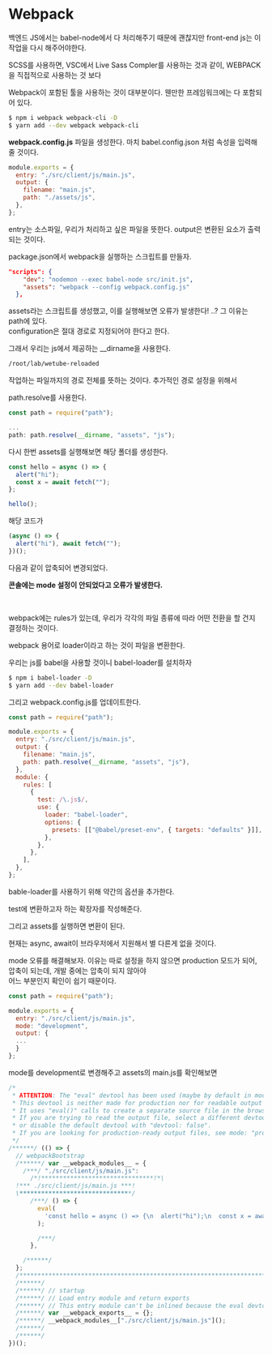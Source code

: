 # Webpack

백엔드 JS에서는 babel-node에서 다 처리해주기 때문에 괜찮지만 front-end js는 이 작업을 다시 해주어야한다.

SCSS를 사용하면, VSC에서 Live Sass Compler를 사용하는 것과 같이, WEBPACK을 직접적으로 사용하는 것 보다

Webpack이 포함된 툴을 사용하는 것이 대부분이다. 웬만한 프레임워크에는 다 포함되어 있다.

```bash
$ npm i webpack webpack-cli -D
$ yarn add --dev webpack webpack-cli
```

**webpack.config.js** 파일을 생성한다. 마치 babel.config.json 처럼 속성을 입력해줄 것이다.

```js
module.exports = {
  entry: "./src/client/js/main.js",
  output: {
    filename: "main.js",
    path: "./assets/js",
  },
};
```

entry는 소스파일, 우리가 처리하고 싶은 파일을 뜻한다. output은 변환된 요소가 출력되는 것이다.

package.json에서 webpack을 실행하는 스크립트를 만들자.

```json
"scripts": {
    "dev": "nodemon --exec babel-node src/init.js",
    "assets": "webpack --config webpack.config.js"
  },
```

assets라는 스크립트를 생성했고, 이를 실행해보면 오류가 발생한다! ..? 그 이유는 path에 있다.  
configuration은 절대 경로로 지정되어야 한다고 한다.

그래서 우리는 js에서 제공하는 \_\_dirname을 사용한다.

```bash
/root/lab/wetube-reloaded
```

작업하는 파일까지의 경로 전체를 뜻하는 것이다. 추가적인 경로 설정을 위해서

path.resolve를 사용한다.

```js
const path = require("path");

...
path: path.resolve(__dirname, "assets", "js");
```

다시 한번 assets를 실행해보면 해당 폴더를 생성한다.

```js
const hello = async () => {
  alert("hi");
  const x = await fetch("");
};

hello();
```

해당 코드가

```js
(async () => {
  alert("hi"), await fetch("");
})();
```

다음과 같이 압축되어 변경되었다.

**콘솔에는 mode 설정이 안되었다고 오류가 발생한다.**

<br>

webpack에는 rules가 있는데, 우리가 각각의 파일 종류에 따라 어떤 전환을 할 건지 결정하는 것이다.

webpack 용어로 loader이라고 하는 것이 파일을 변환한다.

우리는 js를 babel을 사용할 것이니 babel-loader를 설치하자

```bash
$ npm i babel-loader -D
$ yarn add --dev babel-loader
```

그리고 webpack.config.js를 업데이트한다.

```js
const path = require("path");

module.exports = {
  entry: "./src/client/js/main.js",
  output: {
    filename: "main.js",
    path: path.resolve(__dirname, "assets", "js"),
  },
  module: {
    rules: [
      {
        test: /\.js$/,
        use: {
          loader: "babel-loader",
          options: {
            presets: [["@babel/preset-env", { targets: "defaults" }]],
          },
        },
      },
    ],
  },
};
```

bable-loader를 사용하기 위해 약간의 옵션을 추가한다.

test에 변환하고자 하는 확장자를 작성해준다.

그리고 assets를 실행하면 변환이 된다.

현재는 async, await이 브라우저에서 지원해서 별 다른게 없을 것이다.

mode 오류를 해결해보자. 이유는 따로 설정을 하지 않으면 production 모드가 되어, 압축이 되는데, 개발 중에는 압축이 되지 않아야  
어느 부분인지 확인이 쉽기 때문이다.

```js
const path = require("path");

module.exports = {
  entry: "./src/client/js/main.js",
  mode: "development",
  output: {
  ...
  }
};
```

mode를 development로 변경해주고 assets의 main.js를 확인해보면

```js
/*
 * ATTENTION: The "eval" devtool has been used (maybe by default in mode: "development").
 * This devtool is neither made for production nor for readable output files.
 * It uses "eval()" calls to create a separate source file in the browser devtools.
 * If you are trying to read the output file, select a different devtool (https://webpack.js.org/configuration/devtool/)
 * or disable the default devtool with "devtool: false".
 * If you are looking for production-ready output files, see mode: "production" (https://webpack.js.org/configuration/mode/).
 */
/******/ (() => {
  // webpackBootstrap
  /******/ var __webpack_modules__ = {
    /***/ "./src/client/js/main.js":
      /*!*******************************!*\
  !*** ./src/client/js/main.js ***!
  \*******************************/
      /***/ () => {
        eval(
          'const hello = async () => {\n  alert("hi");\n  const x = await fetch("");\n};\nhello();\n\n//# sourceURL=webpack://wetube/./src/client/js/main.js?'
        );

        /***/
      },

    /******/
  };
  /************************************************************************/
  /******/
  /******/ // startup
  /******/ // Load entry module and return exports
  /******/ // This entry module can't be inlined because the eval devtool is used.
  /******/ var __webpack_exports__ = {};
  /******/ __webpack_modules__["./src/client/js/main.js"]();
  /******/
  /******/
})();
```
